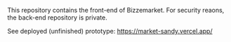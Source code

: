 This repository contains the front-end of Bizzemarket. For security reaons, the back-end repository is private.

See deployed (unfinished) prototype: https://market-sandy.vercel.app/

